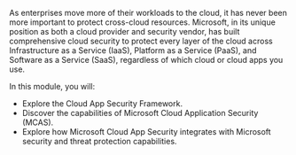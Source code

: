 As enterprises move more of their workloads to the cloud, it has never been more important to protect cross-cloud resources. Microsoft, in its unique position as both a cloud provider and security vendor, has built comprehensive cloud security to protect every layer of the cloud across Infrastructure as a Service (IaaS), Platform as a Service (PaaS), and Software as a Service (SaaS), regardless of which cloud or cloud apps you use.

In this module, you will:

- Explore the Cloud App Security Framework.
- Discover the capabilities of Microsoft Cloud Application Security (MCAS).
- Explore how Microsoft Cloud App Security integrates with Microsoft security and threat protection capabilities.
